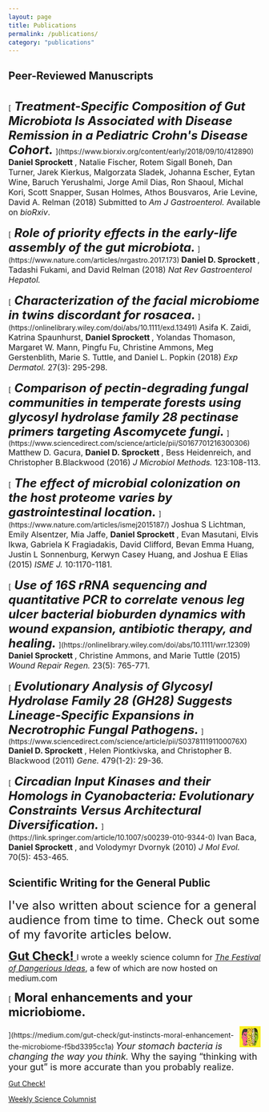 ```yaml
---
layout: page
title: Publications
permalink: /publications/
category: "publications"
---
```


<h2>Peer-Reviewed Manuscripts</h2>
<br>
[<font size="5">
    <i>
    <b>
      Treatment-Specific Composition of Gut Microbiota Is Associated with Disease Remission in a Pediatric Crohn's Disease Cohort.
    </b>
    </i>
</font>](https://www.biorxiv.org/content/early/2018/09/10/412890)
<font size="3">
  <b>
    Daniel Sprockett
  </b>
  , Natalie Fischer, Rotem Sigall Boneh, Dan Turner, Jarek Kierkus, Malgorzata Sladek, Johanna Escher, Eytan Wine, Baruch Yerushalmi, Jorge Amil Dias, Ron Shaoul, Michal Kori, Scott Snapper, Susan Holmes, Athos Bousvaros, Arie Levine, David A. Relman (2018) Submitted to 
  <i>
    Am J Gastroenterol.
  </i>
Available on <i>bioRxiv</i>.
</font>
<br>

<br>
[<font size="5">
    <i>
    <b>
      Role of priority effects in the early-life assembly of the gut microbiota.
    </b>
    </i>
</font>](https://www.nature.com/articles/nrgastro.2017.173)
<font size="3">
  <b>
    Daniel D. Sprockett
  </b>
  , Tadashi Fukami, and David Relman (2018)
  <i>
    Nat Rev Gastroenterol Hepatol.
  </i>
</font>
<br>

<br>
[<font size="5">
    <i>
    <b>
      Characterization of the facial microbiome in twins discordant for rosacea.
    </b>
    </i>
</font>](https://onlinelibrary.wiley.com/doi/abs/10.1111/exd.13491)
<font size="3">
  Asifa K. Zaidi, Katrina Spaunhurst, 
  <b>
    Daniel Sprockett
  </b>
  , Yolandas Thomason, Margaret W. Mann, Pingfu Fu, Christine Ammons, Meg Gerstenblith, Marie S. Tuttle, and Daniel L. Popkin (2018)
  <i>
    Exp Dermatol. 
  </i>
  27(3): 295-298.
</font>
<br>

<br>
[<font size="5">
    <i>
    <b>
      Comparison of pectin-degrading fungal communities in temperate forests using glycosyl hydrolase family 28 pectinase primers targeting Ascomycete fungi.
    </b>
    </i>
</font>](https://www.sciencedirect.com/science/article/pii/S0167701216300306)
<font size="3">
  Matthew D. Gacura, 
  <b>
    Daniel D. Sprockett
  </b>
  , Bess Heidenreich, and Christopher B.Blackwood (2016)
  <i>
    J Microbiol Methods. 
  </i>
  123:108-113.
</font>
<br>

<br>
[<font size="5">
    <i>
    <b>
      The effect of microbial colonization on the host proteome varies by gastrointestinal location.
    </b>
    </i>
</font>](https://www.nature.com/articles/ismej2015187/)
<font size="3">
  Joshua S Lichtman, Emily Alsentzer, Mia Jaffe, 
  <b>
    Daniel Sprockett
  </b>
  , Evan Masutani, Elvis Ikwa, Gabriela K Fragiadakis, David Clifford, Bevan Emma Huang, Justin L Sonnenburg, Kerwyn Casey Huang, and Joshua E Elias (2015)
  <i>
    ISME J. 
  </i>
  10:1170-1181.
</font>
<br>

<br>
[<font size="5">
    <i>
    <b>
      Use of 16S rRNA sequencing and quantitative PCR to correlate venous leg ulcer bacterial bioburden dynamics with wound expansion, antibiotic therapy, and healing.
    </b>
    </i>
</font>](https://onlinelibrary.wiley.com/doi/abs/10.1111/wrr.12309)
<font size="3">
  <b>
    Daniel Sprockett
  </b>
  , Christine Ammons, and Marie Tuttle (2015)
  <i>
    Wound Repair Regen. 
  </i>
  23(5): 765-771.
</font>
<br>

<br>
[<font size="5">
    <i>
    <b>
      Evolutionary Analysis of Glycosyl Hydrolase Family 28 (GH28) Suggests Lineage-Specific Expansions in Necrotrophic Fungal Pathogens.
    </b>
    </i>
</font>](https://www.sciencedirect.com/science/article/pii/S037811191100076X)
<font size="3">
  <b>
    Daniel D. Sprockett
  </b>
  , Helen Piontkivska, and Christopher B. Blackwood (2011)
  <i>
    Gene. 
  </i>
  479(1-2): 29-36.
</font>
<br>

<br>
[<font size="5">
    <i>
    <b>
      Circadian Input Kinases and their Homologs in Cyanobacteria: Evolutionary Constraints Versus Architectural Diversification.
    </b>
    </i>
</font>](https://link.springer.com/article/10.1007/s00239-010-9344-0)
<font size="3">
  Ivan Baca, 
  <b>
    Daniel Sprockett
  </b>
  , and Volodymyr Dvornyk (2010)
  <i>
    J Mol Evol. 
  </i>
  70(5): 453-465.
</font>
<br>


<h2>Scientific Writing for the General Public</h2>
<font size="5">I've also written about science for a general audience from time to time. Check out some of my favorite articles below.</font>

<br>

[<font size="5">
    <b>
      Gut Check!
    </b>
</font>](https://medium.com/gut-check)
<font size="3">
  I wrote a weekly science column for [<i>The Festival of Dangerious Ideas</i>](https://festivalofdangerousideas.com/), a few of which are now hosted on medium.com
</font>

[<font size="5">
    <b>
      Moral enhancements and your micriobiome.
    </b>
<p><img src="/images/GutCheck_1.png" alt="Smiley face" style="float:right;width:42px;height:42px;">
</font>](https://medium.com/gut-check/gut-instincts-moral-enhancement-the-microbiome-f5bd3395cc1a)
<font size="4">
    <i>
      Your stomach bacteria is changing the way you think. 
    </i>
      Why the saying “thinking with your gut” is more accurate than you probably realize.
    </font>
</p>


[Gut Check!](https://medium.com/gut-check)<br>

[Weekly Science Columnist](http://www.kentwired.com/search/?f=html&q=daniel+sprockett&s=start_time&sd=desc&l=25&t=article%2Ccollection%2Cvideo%2Cyoutube&nsa=eedition)<br>
